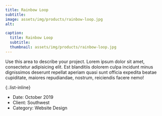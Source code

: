 ```yaml
---
title: Rainbow Loop
subtitle:
image: assets/img/products/rainbow-loop.jpg
alt: 

caption:
  title: Rainbow Loop
  subtitle: 
  thumbnail: assets/img/products/rainbow-loop.jpg
---
```

Use this area to describe your project. Lorem ipsum dolor sit amet, consectetur adipisicing elit. Est blanditiis dolorem culpa incidunt minus dignissimos deserunt repellat aperiam quasi sunt officia expedita beatae cupiditate, maiores repudiandae, nostrum, reiciendis facere nemo!

{:.list-inline}
- Date: October 2019
- Client: Southwest
- Category: Website Design

